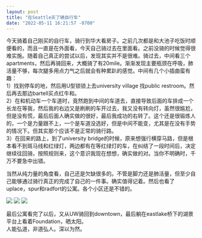 ```yaml
---
layout: post
title: "在Seattle买了辆自行车"
date: "2022-05-11 16:21:57 -0700"
---
```


今天骑着自己刚买的自行车，骑行到华大看房子。之前几次都是和大池子吃饭时顺便看的，而且一直是在外面看，今天自己骑过去在里面看。之前没骑的时候觉得很难实施。随着自己真正的尝试以后，发现其实并不是很难。骑过去，中间看三个apartments，然后再骑回来，大概骑了有20mile。渐渐发现主要瓶颈在呼吸，肺活量不够，每次腿多用点力气之后就会有种累趴的感觉。中间有几个小插曲蛮有趣：  
1）找到停车的地，然后用U型锁锁上去university village 找public restroom。然后再去那边bartell买点红牛和。  
2）在和机动车一个车道时，竟然跑到中间的车道去，直接导致后面的车排成一个长龙在等我，然后我的右边又是刷刷的车开过去，我又没有转向灯，虽然很尴尬，但是没有慌，最后后面人确实做的很好，最后我成功的右转了。这个还是很锻炼人的，一个是力量跟不上，一个是车道没选好，但是中间不能变，尤其是在没有手势的情况下。但其实那个应该不是正常的骑行路。  
3）在回来的路上，到了university bridge的时候，原来想强行横穿马路，但是根本看不到斑马线和红绿灯，两边都有在等红绿灯的车，在纠结了一段时间后，决定继续往回骑，按照规则来，这个意识我现在想想，确实做的对。当你不明确时，千万不要急中出错。  

当然从纯力量的角度看，自己还是欠缺很多的。不管是脚力还是肺活量，但至少自己能够通过骑行真正的完成了自己的一件事。确实值得记着。然后也看了uplace，spur和radfort的公寓。各个小区还是不错的。

![]({{site.cdnurl}}/assets/yinshui/images/posts/spur-apartments.jpg)
![]({{site.cdnurl}}/assets/yinshui/images/posts/penny-drive.jpg)
![]({{site.cdnurl}}/assets/yinshui/images/posts/slu-eastlake-solo.jpg)

最后公寓看完了以后，又从UW骑回到downtown，最后躺在eastlake桥下的湖景平台上看着Foundation，晒太阳。  
人能弘道，非道弘人。深以为然。
